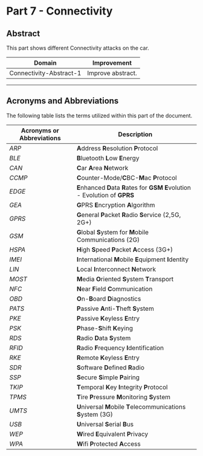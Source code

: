# Part 7 - Connectivity

## Abstract

This part shows different Connectivity attacks on the car.

<!-- todo -->

Domain                  | Improvement
----------------------- | -----------------
Connectivity-Abstract-1 | Improve abstract.

<!-- endtodo -->

--------------------------------------------------------------------------------

<!-- pagebreak -->

## Acronyms and Abbreviations

The following table lists the terms utilized within this part of the document.

Acronyms or Abbreviations | Description
------------------------- | ---------------------------------------------------------------------------------
_ARP_                     | **A**ddress **R**esolution **P**rotocol
_BLE_                     | **B**luetooth **L**ow **E**nergy
_CAN_                     | **C**ar **A**rea **N**etwork
_CCMP_                    | **C**ounter-Mode/**C**BC-**M**ac **P**rotocol
_EDGE_                    | **E**nhanced **D**ata **R**ates for **GSM** **E**volution - Evolution of **GPRS**
_GEA_                     | **G**PRS **E**ncryption **A**lgorithm
_GPRS_                    | **G**eneral **P**acket **R**adio **S**ervice (2,5G, 2G+)
_GSM_                     | **G**lobal **S**ystem for **M**obile Communications (2G)
_HSPA_                    | **H**igh **S**peed **P**acket **A**ccess (3G+)
_IMEI_                    | **I**nternational **M**obile **E**quipment **I**dentity
_LIN_                     | **L**ocal **I**nterconnect **N**etwork
_MOST_                    | **M**edia **O**riented **S**ystem **T**ransport
_NFC_                     | **N**ear **F**ield **C**ommunication
_OBD_                     | **O**n-**B**oard **D**iagnostics
_PATS_                    | **P**assive **A**nti-**T**heft **S**ystem
_PKE_                     | **P**assive **K**eyless **E**ntry
_PSK_                     | **P**hase-**S**hift **K**eying
_RDS_                     | **R**adio **D**ata **S**ystem
_RFID_                    | **R**adio **F**requency **I**dentification
_RKE_                     | **R**emote **K**eyless **E**ntry
_SDR_                     | **S**oftware **D**efined **R**adio
_SSP_                     | **S**ecure **S**imple **P**airing
_TKIP_                    | **T**emporal **K**ey **I**ntegrity **P**rotocol
_TPMS_                    | **T**ire **P**ressure **M**onitoring **S**ystem
_UMTS_                    | **U**niversal **M**obile **T**elecommunications **S**ystem (3G)
_USB_                     | **U**niversal **S**erial **B**us
_WEP_                     | **W**ired **E**quivalent **P**rivacy
_WPA_                     | **W**ifi **P**rotected **A**ccess
